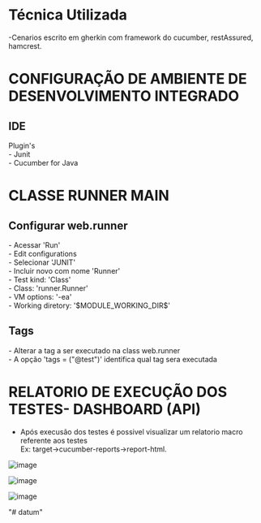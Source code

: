 # Técnica Utilizada
-Cenarios escrito em gherkin com framework do cucumber, restAssured, hamcrest.


# CONFIGURAÇÃO DE AMBIENTE DE DESENVOLVIMENTO INTEGRADO #
<h2> IDE </h2>
Plugin's <br>
- Junit <br>
- Cucumber for Java

# CLASSE RUNNER MAIN #
<h2> Configurar web.runner </h2>
 - Acessar 'Run' <br>
 - Edit configurations <br>
 - Selecionar 'JUNIT' <br>
 - Incluir novo com nome 'Runner' <br>
 - Test kind: 'Class' <br>
 - Class: 'runner.Runner' <br>
 - VM options: '-ea' <br>
 - Working diretory: '$MODULE_WORKING_DIR$' 
 <h2> Tags </h2>
 - Alterar a tag a ser executado na class web.runner <br>
 - A opção 'tags = ("@test")' identifica qual tag sera executada
 
 # RELATORIO DE EXECUÇÃO DOS TESTES- DASHBOARD (API) #
 - Após execusão dos testes é possivel visualizar um relatorio macro referente aos testes <br>
   Ex: target->cucumber-reports->report-html. 
   
                                                                 
 ![image](https://user-images.githubusercontent.com/55006541/136707258-b80bf4d2-fa9a-486e-8163-e614c4912a92.png)
 
![image](https://user-images.githubusercontent.com/55006541/136707196-8297e574-b515-4cc0-ba89-66086afe1967.png)

 ![image](https://user-images.githubusercontent.com/55006541/136707149-9c915ec2-2f2b-466d-b4aa-31ed7831e761.png)

"# datum" 
